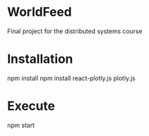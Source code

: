 # WorldFeed
Final project for the distributed systems course


# Installation
npm install
npm install react-plotly.js plotly.js

# Execute 
npm start
